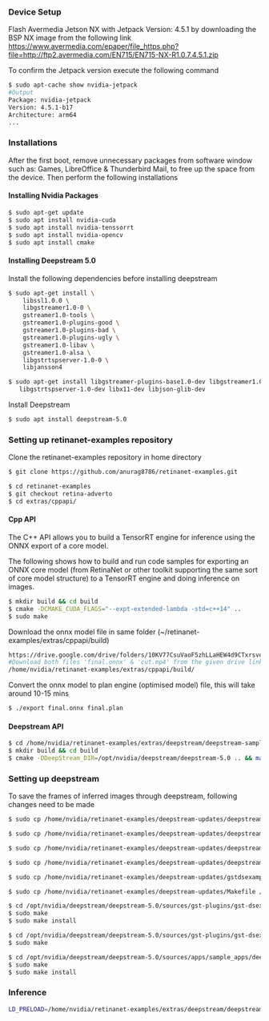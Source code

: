 ### Device Setup

Flash Avermedia Jetson NX with Jetpack Version: 4.5.1 by downloading the BSP NX image from the following link https://www.avermedia.com/epaper/file_https.php?file=http://ftp2.avermedia.com/EN715/EN715-NX-R1.0.7.4.5.1.zip

To confirm the Jetpack version execute the following command

```bash
$ sudo apt-cache show nvidia-jetpack
#Output
Package: nvidia-jetpack
Version: 4.5.1-b17
Architecture: arm64
...
```

### Installations

After the first boot, remove unnecessary packages from software window such as: Games, LibreOffice & Thunderbird Mail, to free up the space from the device. Then perform the following installations

#### Installing Nvidia Packages

```bash
$ sudo apt-get update
$ sudo apt install nvidia-cuda
$ sudo apt install nvidia-tenssorrt
$ sudo apt install nvidia-opencv
$ sudo apt install cmake
```

#### Installing Deepstream 5.0

Install the following dependencies before installing deepstream

```bash
$ sudo apt-get install \
    libssl1.0.0 \
    libgstreamer1.0-0 \
    gstreamer1.0-tools \
    gstreamer1.0-plugins-good \
    gstreamer1.0-plugins-bad \
    gstreamer1.0-plugins-ugly \
    gstreamer1.0-libav \
    gstreamer1.0-alsa \
    libgstrtspserver-1.0-0 \
    libjansson4
```

```bash
$ sudo apt-get install libgstreamer-plugins-base1.0-dev libgstreamer1.0-dev \
   libgstrtspserver-1.0-dev libx11-dev libjson-glib-dev
```

Install Deepstream

```bash
$ sudo apt install deepstream-5.0
```

### Setting up retinanet-examples repository

Clone the retinanet-examples repository in home directory

```bash
$ git clone https://github.com/anurag8786/retinanet-examples.git
```

```bash
$ cd retinanet-examples
$ git checkout retina-adverto
$ cd extras/cppapi/
```

#### Cpp API

The C++ API allows you to build a TensorRT engine for inference using the ONNX export of a core model.

The following shows how to build and run code samples for exporting an ONNX core model (from RetinaNet or other toolkit supporting the same sort of core model structure) to a TensorRT engine and doing inference on images.

```bash
$ mkdir build && cd build
$ cmake -DCMAKE_CUDA_FLAGS="--expt-extended-lambda -std=c++14" ..
$ sudo make
```

Download the onnx model file in same folder (~/retinanet-examples/extras/cppapi/build)

```bash
https://drive.google.com/drive/folders/10KV77CsuVaoF5zhLLaHEW4d9CTxrsve-?usp=sharing
#Download both files 'final.onnx' & 'cut.mp4' from the given drive link and place it in the following path "/home/nvidia/retinanet-examples/extras/cppapi/build/"
/home/nvidia/retinanet-examples/extras/cppapi/build/
```

Convert the onnx model to plan engine (optimised model) file, this will take around 10-15 mins

```bash
$ ./export final.onnx final.plan
```

#### Deepstream API

```bash
$ cd /home/nvidia/retinanet-examples/extras/deepstream/deepstream-sample
$ mkdir build && cd build
$ cmake -DDeepStream_DIR=/opt/nvidia/deepstream/deepstream-5.0 .. && make -j
```

### Setting up deepstream

To save the frames of inferred images through deepstream, following changes need to be made

```bash
$ sudo cp /home/nvidia/retinanet-examples/deepstream-updates/deepstream_dsexample.h /opt/nvidia/deepstream/deepstream-5.0/sources/apps/apps-common/includes/

$ sudo cp /home/nvidia/retinanet-examples/deepstream-updates/deepstream_config_file_parser.c /opt/nvidia/deepstream/deepstream-5.0/sources/apps/apps-common/src/

$ sudo cp /home/nvidia/retinanet-examples/deepstream-updates/deepstream_dsexample.c /opt/nvidia/deepstream/deepstream-5.0/sources/apps/apps-common/src/

$ sudo cp /home/nvidia/retinanet-examples/deepstream-updates/deepstream_app.c /opt/nvidia/deepstream/deepstream-5.0/sources/apps/sample_apps/deepstream-app/

$ sudo cp /home/nvidia/retinanet-examples/deepstream-updates/gstdsexample.cpp /opt/nvidia/deepstream/deepstream-5.0/sources/gst-plugins/gst-dsexample/

$ sudo cp /home/nvidia/retinanet-examples/deepstream-updates/Makefile /opt/nvidia/deepstream/deepstream-5.0/sources/gst-plugins/gst-dsexample/
```

```bash
$ cd /opt/nvidia/deepstream/deepstream-5.0/sources/gst-plugins/gst-dsexample
$ sudo make
$ sudo make install
```

```bash
$ cd /opt/nvidia/deepstream/deepstream-5.0/sources/gst-plugins/gst-dsexample/dsexample_lib
$ sudo make
```

```bash
$ cd /opt/nvidia/deepstream/deepstream-5.0/sources/apps/sample_apps/deepstream-app
$ sudo make
$ sudo make install
```

### Inference

```bash
LD_PRELOAD=/home/nvidia/retinanet-examples/extras/deepstream/deepstream-sample/build/libnvdsparsebbox_retinanet.so /opt/nvidia/deepstream/deepstream-5.0/sources/apps/sample_apps/deepstream-app/deepstream-app -c /home/nvidia/retinanet-examples/extras/deepstream/deepstream-sample/ds_config_1vid.txt
```





